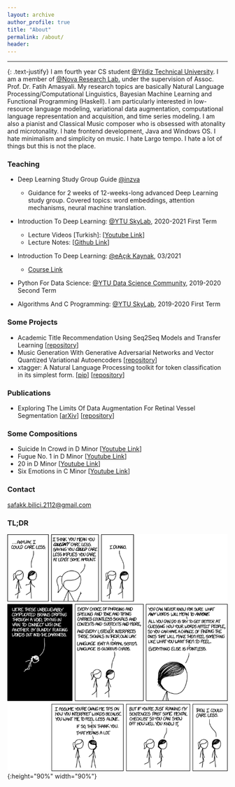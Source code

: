 ```yaml
---
layout: archive
author_profile: true
title: "About"
permalink: /about/
header:
---
```


------------------------

{: .text-justify}
I am fourth year CS student [@Yildiz Technical University](https://www.yildiz.edu.tr/en/). I am a member of [@Nova Research Lab.](https://www.linkedin.com/company/novaresearchlab/mycompany/) under the supervision of Assoc. Prof. Dr. Fatih Amasyali. My research topics are basically Natural Language Processing/Computational Linguistics, Bayesian Machine Learning and Functional Programming (Haskell). I am particularly interested in low-resource language modeling, variational data augmentation, computational language representation and acquisition, and time series modeling. I am also a pianist and Classical Music composer who is obsessed with atonality and microtonality. I hate frontend development, Java and Windows OS. I hate minimalism and simplicity on music. I hate Largo tempo. I hate a lot of things but this is not the place.

### Teaching

* Deep Learning Study Group Guide [@inzva](https://inzva.com/)
	* Guidance for 2 weeks of 12-weeks-long advanced Deep Learning study group. Covered topics: word embeddings, attention mechanisms, neural machine translation.

* Introduction To Deep Learning: [@YTU SkyLab](https://www.linkedin.com/company/ytuskylab/mycompany/), 2020-2021 First Term
	* Lecture Videos \[Turkish\]: [[Youtube Link](https://www.youtube.com/playlist?list=PL8kGuiVdKeKh31pVMF-ObZxu3C2E5A3Y7)]
	* Lecture Notes: [[Github Link](https://github.com/safakkbilici/Deep-Learning-Lecture-2020-2021-First-Term)]
* Introduction To Deep Learning: [@eAçık Kaynak](https://eacikkaynak.com/), 03/2021
  * [Course Link](https://eacikkaynak.com/kurs-izle/derin-ogrenmeye-giris/6043ba0de0bd4c0012347dc2/6043ba6ee0bd4c0012347dcc/6043be56e0bd4c0012347e02)
* Python For Data Science: [@YTU Data Science Community](https://www.linkedin.com/company/yt%C3%BCveribilimi/), 2019-2020 Second Term
* Algorithms And C Programming: [@YTU SkyLab](https://www.linkedin.com/company/ytuskylab/mycompany/), 2019-2020 First Term

### Some Projects

* Academic Title Recommendation Using Seq2Seq Models and Transfer Learning [[repository](https://github.com/safakkbilici/Academic-Paper-Title-Recommendation)]
* Music Generation With Generative Adversarial Networks and Vector Quantized Variational Autoencoders [[repository](https://github.com/safakkbilici/Synthetic-Music-Generation-with-Deep-Neural-Networks)]
* xtagger: A Natural Language Processing toolkit for token classification in its simplest form. [[pip](https://pypi.org/project/x-tagger/)] [[repository](https://github.com/safakkbilici/x-tagger)]

### Publications

* Exploring The Limits Of Data Augmentation For Retinal Vessel Segmentation [[arXiv](https://arxiv.org/abs/2105.09365)] [[repository](https://github.com/safakkbilici/Exploring-The-Limits-Of-Data-Augmentation-For-Retinal-Vessel-Segmentation)]

### Some Compositions

* Suicide In Crowd in D Minor [[Youtube Link](https://www.youtube.com/watch?v=aoNPAz8oa2k&t=145s)]
* Fugue No. 1 in D Minor [[Youtube Link](https://www.youtube.com/watch?v=aoNPAz8oa2k&t=145s)]
* 20 in D Minor [[Youtube Link](https://www.youtube.com/watch?v=uZDPfiX33oA)]
* Six Emotions in C Minor [[Youtube Link](https://www.youtube.com/watch?v=pXgIZ9gUBjA)]

### Contact

safakk.bilici.2112@gmail.com

### TL;DR

![test image size](/images/i_could_care_less.png){:height="90%" width="90%"}

